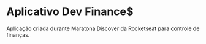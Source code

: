 # Aplicativo Dev Finance$ 

Aplicação criada durante Maratona Discover da Rocketseat para controle de finanças. 


